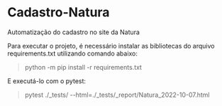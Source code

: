 # Cadastro-Natura
Automatização do cadastro no site da Natura

Para executar o projeto, é necessário instalar as bibliotecas do arquivo requirements.txt utilizando comando abaixo:

> python -m pip install -r requirements.txt

E executá-lo com o pytest:

> pytest ./_tests/ --html=./_tests/_report/Natura_2022-10-07.html
